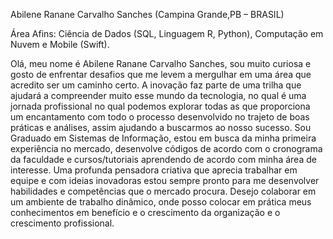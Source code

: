 Abilene Ranane Carvalho Sanches
(Campina Grande,PB – BRASIL)

Área Afins: Ciência de Dados (SQL, Linguagem R, Python), Computação em Nuvem e Mobile (Swift).

Olá, meu nome é Abilene Ranane Carvalho Sanches, sou muito curiosa e gosto de enfrentar desafios que me levem a mergulhar em uma área que acredito ser um caminho certo.
A inovação faz parte de uma trilha que ajudará a compreender muito esse mundo da tecnologia, no qual é uma jornada profissional no qual podemos explorar todas as
que proporciona um encantamento com todo o processo desenvolvido no trajeto de boas práticas e análises, assim ajudando a buscarmos ao nosso sucesso.
Sou Graduado em Sistemas de Informação, estou em busca da minha primeira experiência no mercado, desenvolve códigos de acordo com o cronograma da faculdade e
cursos/tutoriais aprendendo de acordo com minha área de interesse. Uma profunda pensadora criativa que aprecia trabalhar em equipe e com ideias inovadoras estou
sempre pronto para me desenvolver habilidades e competências que o mercado procura.
Desejo colaborar em um ambiente de trabalho dinâmico, onde posso colocar em prática meus conhecimentos em benefício e o crescimento da organização e o crescimento profissional.
